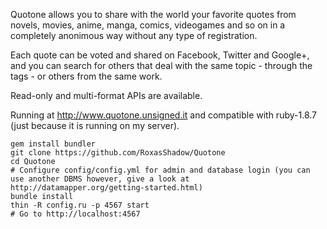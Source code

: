 Quotone allows you to share with the world your favorite quotes from novels, movies, anime, manga, comics, videogames and so on in a completely anonimous way without any type of registration.

Each quote can be voted and shared on Facebook, Twitter and Google+, and you can search for others that deal with the same topic - through the tags - or others from the same work.

Read-only and multi-format APIs are available.

Running at http://www.quotone.unsigned.it and compatible with ruby-1.8.7 (just because it is running on my server).

```
gem install bundler
git clone https://github.com/RoxasShadow/Quotone
cd Quotone
# Configure config/config.yml for admin and database login (you can use another DBMS however, give a look at http://datamapper.org/getting-started.html)
bundle install
thin -R config.ru -p 4567 start
# Go to http://localhost:4567
```
